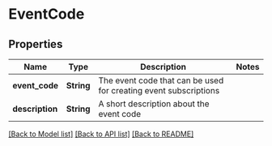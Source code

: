 # EventCode

## Properties

Name | Type | Description | Notes
------------ | ------------- | ------------- | -------------
**event_code** | **String** | The event code that can be used for creating event subscriptions | 
**description** | **String** | A short description about the event code | 

[[Back to Model list]](../README.md#documentation-for-models) [[Back to API list]](../README.md#documentation-for-api-endpoints) [[Back to README]](../README.md)


